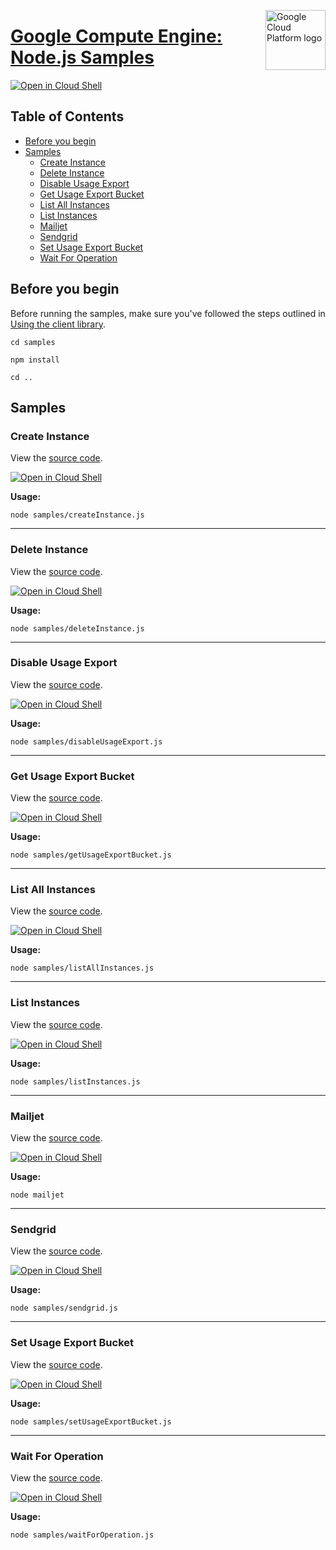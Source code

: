 [//]: # "This README.md file is auto-generated, all changes to this file will be lost."
[//]: # "To regenerate it, use `python -m synthtool`."
<img src="https://avatars2.githubusercontent.com/u/2810941?v=3&s=96" alt="Google Cloud Platform logo" title="Google Cloud Platform" align="right" height="96" width="96"/>

# [Google Compute Engine: Node.js Samples](https://github.com/googleapis/nodejs-compute)

[![Open in Cloud Shell][shell_img]][shell_link]



## Table of Contents

* [Before you begin](#before-you-begin)
* [Samples](#samples)
  * [Create Instance](#create-instance)
  * [Delete Instance](#delete-instance)
  * [Disable Usage Export](#disable-usage-export)
  * [Get Usage Export Bucket](#get-usage-export-bucket)
  * [List All Instances](#list-all-instances)
  * [List Instances](#list-instances)
  * [Mailjet](#mailjet)
  * [Sendgrid](#sendgrid)
  * [Set Usage Export Bucket](#set-usage-export-bucket)
  * [Wait For Operation](#wait-for-operation)

## Before you begin

Before running the samples, make sure you've followed the steps outlined in
[Using the client library](https://github.com/googleapis/nodejs-compute#using-the-client-library).

`cd samples`

`npm install`

`cd ..`

## Samples



### Create Instance

View the [source code](https://github.com/googleapis/nodejs-compute/blob/master/samples/createInstance.js).

[![Open in Cloud Shell][shell_img]](https://console.cloud.google.com/cloudshell/open?git_repo=https://github.com/googleapis/nodejs-compute&page=editor&open_in_editor=samples/createInstance.js,samples/README.md)

__Usage:__


`node samples/createInstance.js`


-----




### Delete Instance

View the [source code](https://github.com/googleapis/nodejs-compute/blob/master/samples/deleteInstance.js).

[![Open in Cloud Shell][shell_img]](https://console.cloud.google.com/cloudshell/open?git_repo=https://github.com/googleapis/nodejs-compute&page=editor&open_in_editor=samples/deleteInstance.js,samples/README.md)

__Usage:__


`node samples/deleteInstance.js`


-----




### Disable Usage Export

View the [source code](https://github.com/googleapis/nodejs-compute/blob/master/samples/disableUsageExport.js).

[![Open in Cloud Shell][shell_img]](https://console.cloud.google.com/cloudshell/open?git_repo=https://github.com/googleapis/nodejs-compute&page=editor&open_in_editor=samples/disableUsageExport.js,samples/README.md)

__Usage:__


`node samples/disableUsageExport.js`


-----




### Get Usage Export Bucket

View the [source code](https://github.com/googleapis/nodejs-compute/blob/master/samples/getUsageExportBucket.js).

[![Open in Cloud Shell][shell_img]](https://console.cloud.google.com/cloudshell/open?git_repo=https://github.com/googleapis/nodejs-compute&page=editor&open_in_editor=samples/getUsageExportBucket.js,samples/README.md)

__Usage:__


`node samples/getUsageExportBucket.js`


-----




### List All Instances

View the [source code](https://github.com/googleapis/nodejs-compute/blob/master/samples/listAllInstances.js).

[![Open in Cloud Shell][shell_img]](https://console.cloud.google.com/cloudshell/open?git_repo=https://github.com/googleapis/nodejs-compute&page=editor&open_in_editor=samples/listAllInstances.js,samples/README.md)

__Usage:__


`node samples/listAllInstances.js`


-----




### List Instances

View the [source code](https://github.com/googleapis/nodejs-compute/blob/master/samples/listInstances.js).

[![Open in Cloud Shell][shell_img]](https://console.cloud.google.com/cloudshell/open?git_repo=https://github.com/googleapis/nodejs-compute&page=editor&open_in_editor=samples/listInstances.js,samples/README.md)

__Usage:__


`node samples/listInstances.js`


-----




### Mailjet

View the [source code](https://github.com/googleapis/nodejs-compute/blob/master/samples/mailjet.js).

[![Open in Cloud Shell][shell_img]](https://console.cloud.google.com/cloudshell/open?git_repo=https://github.com/googleapis/nodejs-compute&page=editor&open_in_editor=samples/mailjet.js,samples/README.md)

__Usage:__


`node mailjet`


-----




### Sendgrid

View the [source code](https://github.com/googleapis/nodejs-compute/blob/master/samples/sendgrid.js).

[![Open in Cloud Shell][shell_img]](https://console.cloud.google.com/cloudshell/open?git_repo=https://github.com/googleapis/nodejs-compute&page=editor&open_in_editor=samples/sendgrid.js,samples/README.md)

__Usage:__


`node samples/sendgrid.js`


-----




### Set Usage Export Bucket

View the [source code](https://github.com/googleapis/nodejs-compute/blob/master/samples/setUsageExportBucket.js).

[![Open in Cloud Shell][shell_img]](https://console.cloud.google.com/cloudshell/open?git_repo=https://github.com/googleapis/nodejs-compute&page=editor&open_in_editor=samples/setUsageExportBucket.js,samples/README.md)

__Usage:__


`node samples/setUsageExportBucket.js`


-----




### Wait For Operation

View the [source code](https://github.com/googleapis/nodejs-compute/blob/master/samples/waitForOperation.js).

[![Open in Cloud Shell][shell_img]](https://console.cloud.google.com/cloudshell/open?git_repo=https://github.com/googleapis/nodejs-compute&page=editor&open_in_editor=samples/waitForOperation.js,samples/README.md)

__Usage:__


`node samples/waitForOperation.js`






[shell_img]: https://gstatic.com/cloudssh/images/open-btn.png
[shell_link]: https://console.cloud.google.com/cloudshell/open?git_repo=https://github.com/googleapis/nodejs-compute&page=editor&open_in_editor=samples/README.md
[product-docs]: https://cloud.google.com/compute
